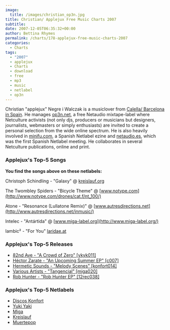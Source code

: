 ```yaml
---
image:
  title: /images/christian_op3n.jpg
title: Christian/ Applejux Free Music Charts 2007
subtitle: 
date: 2007-12-05T06:35:32+00:00
author: Bettina Rhymes
permalink: /charts/178-applejux-free-music-charts-2007
categories:
  - Charts
tags:
  - "2007"
  - applejux
  - Charts
  - download
  - free
  - mp3
  - music
  - netlabel
  - op3n
---
```

Christian "applejux" Negre i Walczak is a musiclover from [Calella/ Barcelona in Spain](http://maps.google.de/maps?f=q&hl=de&geocode=&time=&date=&ttype=&q=Calella%2F+Barcelona&sll=50.940664,6.959911&sspn=0.315417,0.725098&ie=UTF8&ll=41.607228,2.658691&spn=11.970714,23.203125&z=6&om=1). He manages [op3n.net](http://www.op3n.net/op3n/home.htm), a free Netaudio mixtape-label where Netculture activists (not only djs, producers or musicians but designers, journalists, webmasters or simply enthusiasts) are invited to create a personal selection from the wide online spectrum. He is also heavily involved in [minifu.com](http://www.op3n.net/minifu/), a Spanish Netlabel ezine and [netaudio.es](http://www.op3n.net/en/), which was the first Spanish Netlabel meeting. He collaborates in several Netculture publications, online and print.<!--more-->

<!--adsense-->

### Applejux's Top-5 Songs

**You find the songs above on these netlabels:**

Christoph Schindling - "Galaxy" @ [kreislauf.org](http://kreislauf.org/)
  
The Twombley Spiders - "Bicycle Theme" @ [www.notype.com](http://www.notype.com/drones/cat.f/nt_100/)
  
Atone - "Resonance (Lullatone Remix)" @ [www.autresdirections.net](http://www.autresdirections.net/inmusic/)
  
Intelec - "Antártida" @ [www.miga-label.org](http://www.miga-label.org/)
  
Iambic² - "For You" [laridae.at](http://laridae.at/)

### Applejux's Top-5 Releases

  * [82nd Ave - "A Crowd of Zero" [ykyk011]](http://www.yukiyaki.org/releases/YkYk011/_82nd_ave/Crowd_Of_Zero)
  * [Héctor Zarate - "An Upcoming Summer EP" [c007]](http://www.cyanrecs.com/releasec7.html)
  * [](http://www.cyanrecs.com/releasec7.html)[Hermetic Sounds - "Melody Scenes" [konfort014]](http://discoskonfort.com/netlabel/melody-scenes/)
  * [](http://discoskonfort.com/netlabel/melody-scenes/)[Various Artists - "Tangencial" [miga020]](http://www.miga-label.org/esp/miga20.htm)
  * [Rob Hunter - "Rob Hunter EP" [12rec038]](http://12rec.net/Release_Rob-Hunter_038.htm)

### Applejux's Top-5 Netlabels

  * [Discos Konfort](http://discoskonfort.com/)
  * [Yuki Yaki](http://www.yukiyaki.org/)
  * [Miga](http://www.miga-label.org)
  * [Kreislauf](http://www.kreislauf.org/)
  * [Muertepop](http://www.muertepop.com/)